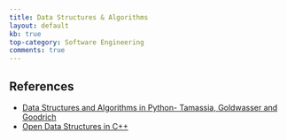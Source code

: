 ```yaml
---
title: Data Structures & Algorithms
layout: default
kb: true
top-category: Software Engineering
comments: true
---
```


## References

* [Data Structures and Algorithms in Python- Tamassia, Goldwasser and Goodrich](https://www.amazon.com/Structures-Algorithms-Python-Michael-Goodrich/dp/1118290275/)
* [Open Data Structures in C++](http://opendatastructures.org/ods-cpp/)

